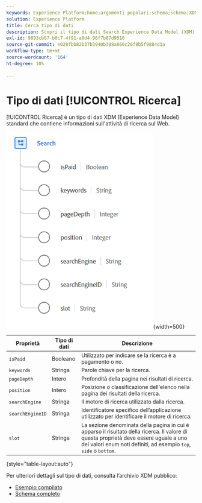 ```yaml
---
keywords: Experience Platform;home;argomenti popolari;schema;schema;XDM;campi;schemi;schemi;ricerca;tipo di dati;tipo di dati;tipo di dati;home;popular topic;schema;Schema;XDM;fields;schemas;Schemas;search;datatype;data-type;data type;
solution: Experience Platform
title: Cerca tipo di dati
description: Scopri il tipo di dati Search Experience Data Model (XDM).
exl-id: 9893cb67-b0c7-4f91-a0d4-96f7b87d9510
source-git-commit: e028fbb82b37b3940b308a860c26f8b5f9884d3a
workflow-type: tm+mt
source-wordcount: '164'
ht-degree: 10%

---
```


# Tipo di dati [!UICONTROL Ricerca]

[!UICONTROL Ricerca] è un tipo di dati XDM (Experience Data Model) standard che contiene informazioni sull&#39;attività di ricerca sul Web.

![cerca immagine](../images/data-types/search.PNG){width=500}

| Proprietà | Tipo di dati | Descrizione |
| --- | --- | --- |
| `isPaid` | Booleano | Utilizzato per indicare se la ricerca è a pagamento o no. |
| `keywords` | Stringa | Parole chiave per la ricerca. |
| `pageDepth` | Intero | Profondità della pagina nei risultati di ricerca. |
| `position` | Intero | Posizione o classificazione dell&#39;elenco nella pagina dei risultati della ricerca. |
| `searchEngine` | Stringa | Il motore di ricerca utilizzato dalla ricerca. |
| `searchEngineID` | Stringa | Identificatore specifico dell’applicazione utilizzato per identificare il motore di ricerca. |
| `slot` | Stringa | La sezione denominata della pagina in cui è apparso il risultato della ricerca. Il valore di questa proprietà deve essere uguale a uno dei valori enum noti definiti, ad esempio `top`, `side` o `bottom`. |

{style="table-layout:auto"}

Per ulteriori dettagli sul tipo di dati, consulta l’archivio XDM pubblico:

* [Esempio compilato](https://github.com/adobe/xdm/blob/master/components/datatypes/search.example.1.json)
* [Schema completo](https://github.com/adobe/xdm/blob/master/components/datatypes/search.schema.json)
